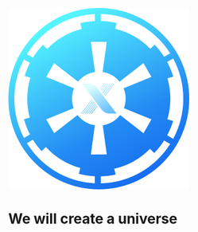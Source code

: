 ![image](https://raw.githubusercontent.com/metaxgame/resources/main/logo.png) <br>

# We will create a universe <br>
